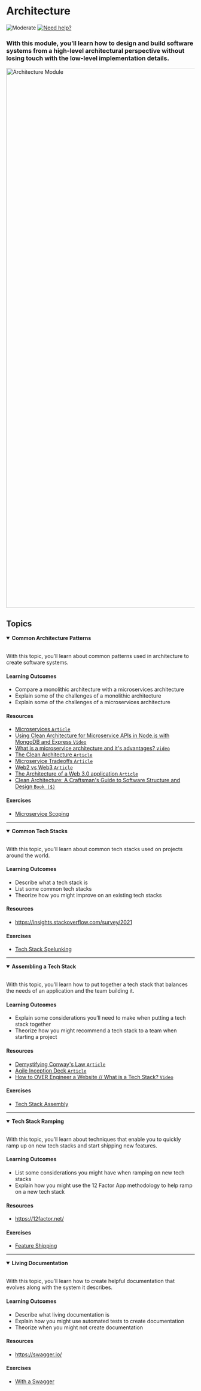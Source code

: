 # Architecture

![Moderate](https://img.shields.io/badge/Difficulty-■%20Moderate-blue?style=flat-square&labelColor=000)
<a href="https://discord.gg/bDVYvG3Czd">![Need help?](https://img.shields.io/badge/Need%20help%3F%20-blue.svg?style=flat-square&logo=discord&logoWidth=15&labelColor=000&color=4d51cc)</a>

### With this module, you’ll learn how to design and build software systems from a high-level architectural perspective without losing touch with the low-level implementation details.

<img width="1440" alt="Architecture Module" src="https://user-images.githubusercontent.com/894178/138356981-687289c0-21e2-4d84-8578-d4ac7692921e.png">

## Topics

<details open>
   <summary><b>Common Architecture Patterns</b></summary><br/>

   With this topic, you’ll learn about common patterns used in architecture to create software systems.
   
   #### Learning Outcomes
   * Compare a monolithic architecture with a microservices architecture
   * Explain some of the challenges of a monolithic architecture
   * Explain some of the challenges of a microservices architecture

   #### Resources
   * [Microservices `Article`](https://www.martinfowler.com/articles/microservices.html)
   * [Using Clean Architecture for Microservice APIs in Node.js with MongoDB and Express `Video`](https://www.youtube.com/watch?v=CnailTcJV_U)
   * [What is a microservice architecture and it's advantages? `Video`](https://www.youtube.com/watch?v=qYhRvH9tJKw)
   * [The Clean Architecture `Article`](https://blog.cleancoder.com/uncle-bob/2012/08/13/the-clean-architecture.html)
   * [Microservice Tradeoffs `Article`](https://www.martinfowler.com/articles/microservice-trade-offs.html)
   * [Web2 vs Web3 `Article`](https://ethereum.org/en/developers/docs/web2-vs-web3/)
   * [The Architecture of a Web 3.0 application `Article`](https://www.preethikasireddy.com/post/the-architecture-of-a-web-3-0-application)
   * [Clean Architecture: A Craftsman's Guide to Software Structure and Design `Book ($)`](https://www.amazon.com/Clean-Architecture-Craftsmans-Software-Structure/dp/0134494164)

   #### Exercises
   * [Microservice Scoping](../exercises/architecture/microservice-scoping.md)
</details>

----

<details open>
   <summary><b>Common Tech Stacks</b></summary><br/>

   With this topic, you’ll learn about common tech stacks used on projects around the world.
   
   #### Learning Outcomes
   * Describe what a tech stack is
   * List some common tech stacks
   * Theorize how you might improve on an existing tech stacks

   #### Resources
   * https://insights.stackoverflow.com/survey/2021

   #### Exercises
   * [Tech Stack Spelunking](../exercises/architecture/tech-stack-spelunking.md)
</details>

----

<details open>
   <summary><b>Assembling a Tech Stack</b></summary><br/>

   With this topic, you’ll learn how to put together a tech stack that balances the needs of an application and the team building it.
   
   #### Learning Outcomes
   * Explain some considerations you’ll need to make when putting a tech stack together
   * Theorize how you might recommend a tech stack to a team when starting a project

   #### Resources
   * [Demystifying Conway's Law `Article`](https://www.thoughtworks.com/insights/blog/demystifying-conways-law)
   * [Agile Inception Deck `Article`](https://agilewarrior.wordpress.com/2010/11/06/the-agile-inception-deck/)
   * [How to OVER Engineer a Website // What is a Tech Stack? `Video`](https://www.youtube.com/watch?v=Sxxw3qtb3_g)

   #### Exercises
   * [Tech Stack Assembly](../exercises/architecture/tech-stack-assembly.md)
</details>

----

<details open>
   <summary><b>Tech Stack Ramping</b></summary><br/>

   With this topic, you’ll learn about techniques that enable you to quickly ramp up on new tech stacks and start shipping new features.
   
   #### Learning Outcomes
   * List some considerations you might have when ramping on new tech stacks
   * Explain how you might use the 12 Factor App methodology to help ramp on a new tech stack

   #### Resources
   * https://12factor.net/

   #### Exercises
   * [Feature Shipping](../exercises/architecture/feature-shipping.md)
</details>

----

<details open>
   <summary><b>Living Documentation</b></summary><br/>

   With this topic, you’ll learn how to create helpful documentation that evolves along with the system it describes.
   
   #### Learning Outcomes
   * Describe what living documentation is
   * Explain how you might use automated tests to create documentation
   * Theorize when you might not create documentation

   #### Resources
   * https://swagger.io/

   #### Exercises
   * [With a Swagger](../exercises/architecture/with-a-swagger.md)
</details>
